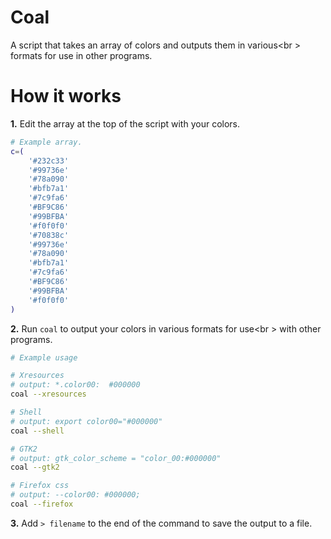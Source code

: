 # Coal

A script that takes an array of colors and outputs them in various<br \>
formats for use in other programs.


# How it works

**1.** Edit the array at the top of the script with your colors.

```sh
# Example array.
c=(
    '#232c33'
    '#99736e'
    '#78a090'
    '#bfb7a1'
    '#7c9fa6'
    '#BF9C86'
    '#99BFBA'
    '#f0f0f0'
    '#70838c'
    '#99736e'
    '#78a090'
    '#bfb7a1'
    '#7c9fa6'
    '#BF9C86'
    '#99BFBA'
    '#f0f0f0'
)
```

**2.** Run `coal` to output your colors in various formats for use<br \>
with other programs.

```sh
# Example usage

# Xresources
# output: *.color00:  #000000
coal --xresources

# Shell
# output: export color00="#000000"
coal --shell

# GTK2
# output: gtk_color_scheme = "color_00:#000000"
coal --gtk2

# Firefox css
# output: --color00: #000000;
coal --firefox
```

**3.** Add `> filename` to the end of the command to save the output to a file.

